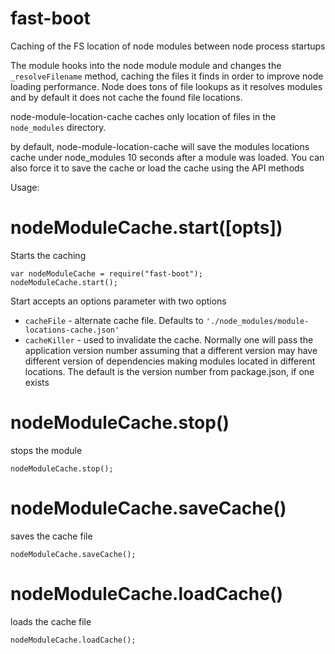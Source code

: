 # fast-boot
Caching of the FS location of node modules between node process startups

The module hooks into the node module module and changes the ```_resolveFilename``` method, caching the files it finds
in order to improve node loading performance. Node does tons of file lookups as it resolves modules and by default
it does not cache the found file locations.

node-module-location-cache caches only location of files in the ```node_modules``` directory.

by default, node-module-location-cache will save the modules locations cache under node_modules 10 seconds after
a module was loaded. You can also force it to save the cache or load the cache using the API methods

Usage:

nodeModuleCache.start([opts])
===

Starts the caching

```
var nodeModuleCache = require("fast-boot");
nodeModuleCache.start();
```

Start accepts an options parameter with two options
   * ```cacheFile``` - alternate cache file. Defaults to ```'./node_modules/module-locations-cache.json'```
   * ```cacheKiller``` - used to invalidate the cache. Normally one will pass the application version number assuming that a different version
   may have different version of dependencies making modules located in different locations. The default is the version number from package.json,
   if one exists

nodeModuleCache.stop()
===

stops the module

```
nodeModuleCache.stop();
```

nodeModuleCache.saveCache()
===

saves the cache file

```
nodeModuleCache.saveCache();
```

nodeModuleCache.loadCache()
===

loads the cache file

```
nodeModuleCache.loadCache();
```
